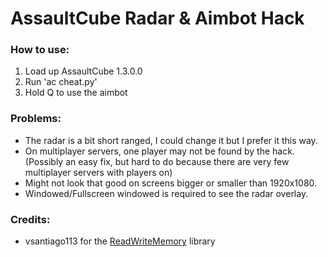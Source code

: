 # AssaultCube Radar & Aimbot Hack
### How to use:
1. Load up AssaultCube 1.3.0.0
2. Run 'ac cheat.py'
3. Hold Q to use the aimbot

### Problems:
* The radar is a bit short ranged, I could change it but I prefer it this way.
* On multiplayer servers, one player may not be found by the hack. (Possibly an easy fix, but hard to do because there are very few multiplayer servers with players on)
* Might not look that good on screens bigger or smaller than 1920x1080.
* Windowed/Fullscreen windowed is required to see the radar overlay.

### Credits:
* vsantiago113 for the [ReadWriteMemory](https://github.com/vsantiago113/ReadWriteMemory) library

